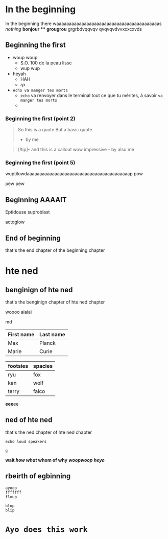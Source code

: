 # In the beginning
In the beginning there waaaaaaaaaaaaaaaaaaaaaaaaaaaaaaaaaaaaaaaaas *nothing* **bonjour \*\* grougrou** grgrbdvqqvqv
qvqvqvdvvxcxcxvds

## Beginning the first

- woup woup
	- S.O. 100 de la peau lisse
	- wup wup
- heyah
	- HAH
	- *rp*
- `echo va manger tes morts`
	- `echo` va renvoyer dans le terminal tout ce que tu mérites, à savoir `va manger tes morts`
	- 

### Beginning the first (point 2)

>So this is a quote
>But a basic quote
>- by me



>[!tip]-
>and this is a callout
>wow impressive
>\- by also me

### Beginning the first (point 5)

wuptilowdaaaaaaaaaaaaaaaaaaaaaaaaaaaaaaaaaaaaaaaaap
pow

pew pew

## Beginning AAAAIT

Eptidouse
suproblast

actoglow

## End of beginning

that's the end chapter of the beginning chapter


# hte ned

## benginign of hte ned

that's the benginign chapter of hte ned chapter

woooo aiaiai

md

First name | Last name
-- | --
Max | Planck
Marie | Curie

footsies | spacies
-- | --
ryu | fox
ken | wolf
terry | falco

**eee**ee

## ned of hte ned

that's the ned chapter of hte ned chapter

`echo loud speakers`


```g```


**wait _how what_ whom of why**
***woopwoop***
**_heyo_**

## rbeirth of egbinning

```
ayooo
fffffff
floup
```


```
blop
blip
```



# `Ayo does this work`
